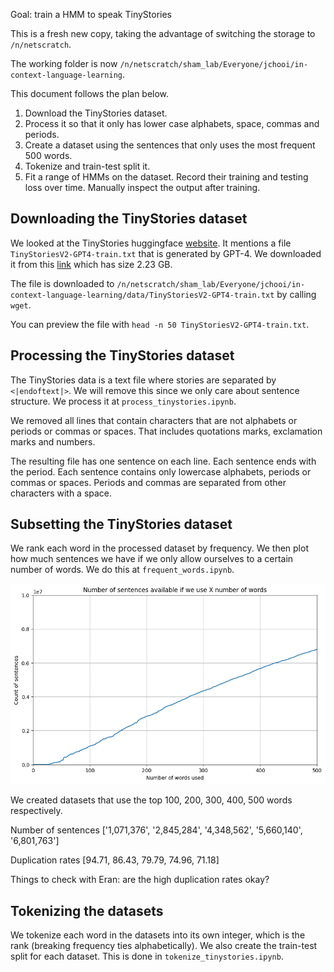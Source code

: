 Goal: train a HMM to speak TinyStories

This is a fresh new copy, taking the advantage of switching the storage to `/n/netscratch`.

The working folder is now `/n/netscratch/sham_lab/Everyone/jchooi/in-context-language-learning`.

This document follows the plan below.
1. Download the TinyStories dataset.
2. Process it so that it only has lower case alphabets, space, commas and periods.
3. Create a dataset using the sentences that only uses the most frequent 500 words.
4. Tokenize and train-test split it.
5. Fit a range of HMMs on the dataset. Record their training and testing loss over time. Manually inspect the output after training.

## Downloading the TinyStories dataset

We looked at the TinyStories huggingface [website](https://huggingface.co/datasets/roneneldan/TinyStories). It mentions a file `TinyStoriesV2-GPT4-train.txt` that is generated by GPT-4. We downloaded it from this [link](https://huggingface.co/datasets/roneneldan/TinyStories/resolve/main/TinyStoriesV2-GPT4-train.txt?download=true) which has size 2.23 GB.

The file is downloaded to `/n/netscratch/sham_lab/Everyone/jchooi/in-context-language-learning/data/TinyStoriesV2-GPT4-train.txt` by calling `wget`.

You can preview the file with `head -n 50 TinyStoriesV2-GPT4-train.txt`.

## Processing the TinyStories dataset

The TinyStories data is a text file where stories are separated by `<|endoftext|>`. We will remove this since we only care about sentence structure. We process it at `process_tinystories.ipynb`.

We removed all lines that contain characters that are not alphabets or periods or commas or spaces. That includes quotations marks, exclamation marks and numbers.

The resulting file has one sentence on each line. Each sentence ends with the period. Each sentence contains only lowercase alphabets, periods or commas or spaces. Periods and commas are separated from other characters with a space.

## Subsetting the TinyStories dataset

We rank each word in the processed dataset by frequency. We then plot how much sentences we have if we only allow ourselves to a certain number of words. We do this at `frequent_words.ipynb`.

![](img/count-sentence-vs-words-used.png)

We created datasets that use the top 100, 200, 300, 400, 500 words respectively.

Number of sentences
['1,071,376', '2,845,284', '4,348,562', '5,660,140', '6,801,763']

Duplication rates
[94.71, 86.43, 79.79, 74.96, 71.18]

Things to check with Eran: are the high duplication rates okay?

## Tokenizing the datasets

We tokenize each word in the datasets into its own integer, which is the rank (breaking frequency ties alphabetically). We also create the train-test split for each dataset. This is done in `tokenize_tinystories.ipynb`.